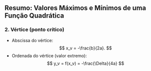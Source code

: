 ## Resumo: Valores Máximos e Mínimos de uma Função Quadrática


### 2. Vértice (ponto crítico)  
- Abscissa do vértice:  
  $$
  x_v = -\frac{b}{2a}.
  $$
- Ordenada do vértice (valor extremo):  
  $$
  y_v = f(x_v) = -\frac{\Delta}{4a} 
  $$
